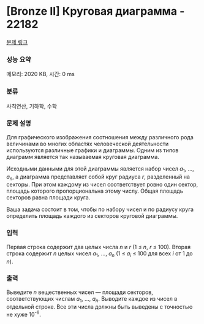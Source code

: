 # [Bronze II] Круговая диаграмма - 22182 

[문제 링크](https://www.acmicpc.net/problem/22182) 

### 성능 요약

메모리: 2020 KB, 시간: 0 ms

### 분류

사칙연산, 기하학, 수학

### 문제 설명

<p>Для графического изображения соотношения между различного рода величинами во многих областях человеческой деятельности используются различные графики и диаграммы. Одним из типов диаграмм является так называемая круговая диаграмма.</p>

<p>Исходными данными для этой диаграммы является набор чисел <i>a</i><sub>1</sub>, ..., <i>a<sub>n</sub></i>, а диаграмма представляет собой круг радиуса <i>r</i>, разделенный на секторы. При этом каждому из чисел соответствует ровно один сектор, площадь которого пропорциональна этому числу. Общая площадь секторов равна площади круга.</p>

<p>Ваша задача состоит в том, чтобы по набору чисел и по радиусу круга определить площадь каждого из секторов круговой диаграммы.</p>

### 입력 

 <p>Первая строка содержит два целых числа <i>n</i> и <i>r</i> (1 ≤ <i>n</i>, <i>r</i> ≤ 100). Вторая строка содержит <i>n</i> целых чисел <i>a</i><sub>1</sub>, ..., <i>a<sub>n</sub></i> (1 ≤ <i>a<sub>i</sub></i> ≤ 100 для всех <i>i</i> от 1 до <i>n</i>).</p>

### 출력 

 <p>Выведите <i>n</i> вещественных чисел — площади секторов, соответствующих числам <i>a</i><sub>1</sub>, ..., <i>a<sub>n</sub></i>. Выводите каждое из чисел в отдельной строке. Все эти числа должны быть выведены с точностью не хуже 10<sup>-6</sup>.</p>

